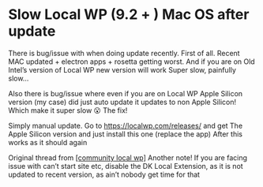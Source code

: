 # Slow Local WP (9.2 + ) Mac OS after update

There is bug/issue with when doing update recently.
First of all. Recent MAC updated + electron apps + rosetta getting worst. And if you are on Old Intel’s version of Local WP new version will work Super slow, painfully slow…

Also there is bug/issue where even if you are on Local WP Apple Silicon version (my case) did just auto update it updates to non Apple Silicon! Which make it super slow :open_mouth:
The fix!

Simply manual update. Go to https://localwp.com/releases/ and get The Apple Silicon version and just install this one (replace the app)
After this works as it should again

Original thread from [[community local wp]](https://community.localwp.com/t/local-slow-on-mac/49784/36)
Another note!
If you are facing issue with can’t start site etc, disable the DK Local Extension, as it is not updated to recent version, as ain’t nobody get time for that 
